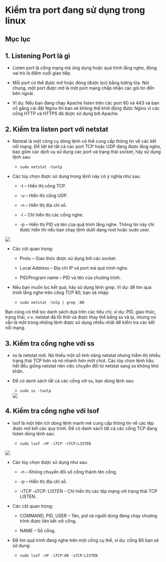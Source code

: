 # Kiểm tra port đang sử dụng trong linux

## Mục lục

## 1. Listening Port là gì

- Listen port là cổng mạng mà ứng dụng hoặc quá trình lắng nghe, đóng vai trò là điểm cuối giao tiếp.

- Mỗi port có thể được mở hoặc đóng (được lọc) bằng tường lửa. Nói chung, một port được mở là một port mạng chấp nhận các gói tin đến bên ngoài.

- Ví dụ: Nếu bạn đang chạy Apache listen trên các port 80 và 443 và bạn cố gắng cài đặt Nginx thì bạn sẽ không thể khởi động được Nginx vì các cổng HTTP và HTTPS đã được sử dụng bởi Apache.

## 2. Kiểm tra listen port với netstat

- Netstat là một công cụ dòng lệnh có thể cung cấp thông tin về các kết nối mạng. Để liệt kê tất cả các port TCP hoặc UDP đang được lắng nghe, bao gồm các dịch vụ sử dụng các port và trạng thái socket, hãy sử dụng lệnh sau:

    - ` sudo netstat -tunlp `

- Các tùy chọn được sử dụng trong lệnh này có ý nghĩa như sau:

    - -t – Hiển thị cổng TCP.

    - -u – Hiển thị cổng UDP.

    - -n – Hiển thị địa chỉ số.

    - -l – Chỉ hiển thị các cổng nghe.

    - -p – Hiển thị PID và tên của quá trình lắng nghe. Thông tin này chỉ được hiển thị nếu bạn chạy lệnh dưới dạng root hoặc sudo user.

<img src="https://imgur.com/e2wSkAi.png">

- Các cột quan trọng:

    - Proto – Giao thức được sử dụng bởi các socket.

    - Local Address – Địa chỉ IP và port mà quá trình nghe.

    - PID/Program name – PID và tên của chương trình.

- Nếu bạn muốn lọc kết quả, hãy sử dụng lệnh grep. Ví dụ: để tìm quá trình lắng nghe trên cổng TCP 80, bạn sẽ nhập:

    - ` sudo netstat -tnlp | grep :80 `

Bạn cũng có thể lọc danh sách dựa trên các tiêu chí, ví dụ: PID, giao thức, trạng thái, v.v.
netstat đã lỗi thời và được thay thế bằng ss và ip, nhưng nó vẫn là một trong những lệnh được sử dụng nhiều nhất để kiểm tra các kết nối mạng.

## 3. Kiểm tra cổng nghe với ss

- ss là netstat mới. Nó thiếu một số tính năng netstat nhưng hiểm thị nhiều trạng thái TCP hơn và nó nhanh hơn một chút. Các tùy chọn lệnh hầu hết đều giống netstat nên việc chuyển đổi từ netstat sang ss không khó khăn.

- Để có danh sách tất cả các cổng với ss, bạn dùng lệnh sau:

    - ` sudo ss -tunlp `

    <img src="https://imgur.com/63tH2pd.png">

## 4. Kiểm tra cổng nghe với lsof
- lsof là một tiện ích dòng lệnh mạnh mẽ cung cấp thông tin về các tệp được mở bởi các quy trình. Để có danh sách tất cả các cổng TCP đang listen dùng lệnh sau:

    - ` sudo lsof -nP -iTCP -sTCP:LISTEN `

<img src="https://imgur.com/7C8HB5I.png">

- Các tùy chọn được sử dụng như sau:

    - -n – Không chuyển đổi số cổng thành tên cổng.

    - -p – Hiển thị địa chỉ số.

    - -iTCP -sTCP: LISTEN – Chỉ hiển thị các tệp mạng với trạng thái TCP LISTEN.

- Các cột quan trọng:

    - COMMAND, PID, USER – Tên, pid và người dùng đang chạy chương trình được liên kết với cổng.

    - NAME – Số cổng.

- Để tìm quá trình đang nghe trên một cổng cụ thể, ví dụ: cổng 80 bạn sẽ sử dụng:

    - ` sudo lsof -nP -iTCP:80 -sTCP:LISTEN `